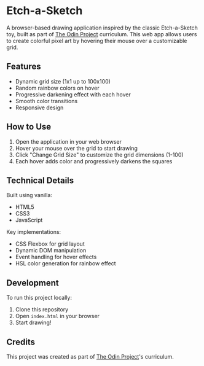 # Etch-a-Sketch

A browser-based drawing application inspired by the classic Etch-a-Sketch toy, built as part of [The Odin Project](https://www.theodinproject.com) curriculum. This web app allows users to create colorful pixel art by hovering their mouse over a customizable grid.

## Features

- Dynamic grid size (1x1 up to 100x100)
- Random rainbow colors on hover
- Progressive darkening effect with each hover
- Smooth color transitions
- Responsive design

## How to Use

1. Open the application in your web browser
2. Hover your mouse over the grid to start drawing
3. Click "Change Grid Size" to customize the grid dimensions (1-100)
4. Each hover adds color and progressively darkens the squares

## Technical Details

Built using vanilla:

- HTML5
- CSS3
- JavaScript

Key implementations:

- CSS Flexbox for grid layout
- Dynamic DOM manipulation
- Event handling for hover effects
- HSL color generation for rainbow effect

## Development

To run this project locally:

1. Clone this repository
2. Open `index.html` in your browser
3. Start drawing!

## Credits

This project was created as part of [The Odin Project](https://www.theodinproject.com)'s curriculum.
